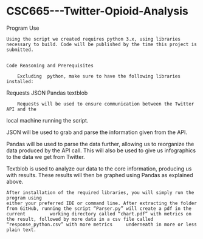 # CSC665---Twitter-Opioid-Analysis

Program Use

	Using the script we created requires python 3.x, using libraries necessary to build. Code will be published by the time this project is submitted.


	Code Reasoning and Prerequisites

		Excluding  python, make sure to have the following libraries installed:
Requests
JSON
Pandas
textblob

		Requests will be used to ensure communication between the Twitter API and the 
local machine running the script. 

JSON will be used to grab and parse the information given from the API.

Pandas will be used to parse the data further, allowing us to reorganize the data 
produced by the API call. This will also be used to give us infographics to the data we get from Twitter.

Textblob is used to analyze our data to the core information, producing us with results. These results will then be graphed using Pandas as explained above.

	After installation of the required libraries, you will simply run the program using
	either your preferred IDE or command line. After extracting the folder from GitHub, running the script “Parser.py” will create a pdf in the current 	    working directory called “chart.pdf” with metrics on the result, followed by more data in a csv file called “response_python.csv” with more metrics 	underneath in more or less plain text.
